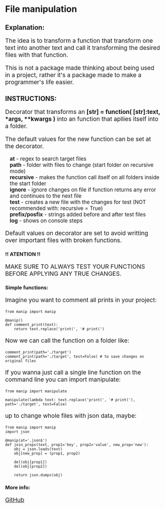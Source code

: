 # File manipulation

## Explanation:

<p>The idea is to transform a function that transform one text into another text and call it transforming the desired files with that function.</p>
<p>This is not a package made thinking about being used in a project, rather it's a package made to make a programmer's life easier.</p>

## INSTRUCTIONS:
<p>Decorator that transforms an <b>[str] = function( [str]:text, *args, **kwargs )</b> into an function that apllies itself into a folder.</p>
<p>The default values for the new function can be set at the decorator.</p>
<div class='params'>
<label><b>at</b> - regex to search target files</label>
<label><b>path</b> - folder with files to change (start folder on recursive mode)</label>
<label><b>recursive</b> - makes the function call itself on all folders inside the start folder</label>
<label><b>ignore</b> - ignore changes on file if function returns any error and continues to the next file</label>
<label><b>test</b> - creates a new file with the changes for test (NOT recommended with: recursive = True)</label>
<label><b>prefix/posfix</b> - strings added before and after test files</label>
<label><b>log</b> - shows on console steps</label>
</div>

<p>Default values on decorator are set to avoid writting over important files with broken functions.</p>

### !! ATENTION !!
<p>MAKE SURE TO ALWAYS TEST YOUR FUNCTIONS BEFORE APPLYING ANY TRUE CHANGES.</p>

### Simple functions:

<p>Imagine you want to comment all prints in your project:</p>

~~~
from manip import manip

@manip()
def comment_print(text):
    return text.replace('print(', '# print(')
~~~

<p>Now we can call the function on a folder like:</p>

~~~
comment_print(path='./target')
comment_print(path='./target', test=False) # to save changes on original files
~~~

<p>If you wanna just call a single line function on the command line you can import manipulate:</p>

~~~
from manip import manipulate

manipulate(lambda text: text.replace('print(', '# print('), path='./target', test=False)
~~~

<p>up to change whole files with json data, maybe:</p>

~~~
from manip import manip
import json

@manip(at='.json$')
def join_props(text, prop1='key', prop2='value', new_prop='new'):
    obj = json.loads(text)
    obj[new_prop] = (prop1, prop2)
    
    del(obj[prop1])
    del(obj[prop2])

    return json.dumps(obj)
~~~

<h3>More info:</h3>

[GitHub](https://github.com/Flipecs/file_manip.git)

<style>
p {
    font-size: 19px;
}

.params {
    display: flex;
    flex-direction: column;
    margin-left: 3%;
    font-size: 17px;

    margin-bottom: 15px;
}
</style>